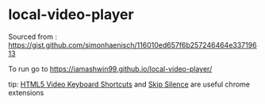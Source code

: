 # local-video-player

Sourced from : https://gist.github.com/simonhaenisch/116010ed657f6b257246464e33719613

To run go to https://iamashwin99.github.io/local-video-player/

tip: [HTML5 Video Keyboard Shortcuts]( https://chrome.google.com/webstore/detail/html5-video-keyboard-shor/llhmaciggnibnbdokidmbilklceaobae?hl=en )  and [Skip Silence](https://chrome.google.com/webstore/detail/skip-silence/fhdmkhbefcbhakffdihhceaklaigdllh) are  useful chrome extensions

